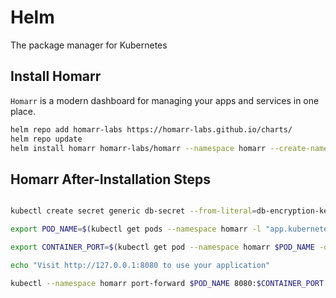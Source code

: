 # Helm

The package manager for Kubernetes


## Install Homarr
`Homarr` is a modern dashboard for managing your apps and services in one place.

```bash
helm repo add homarr-labs https://homarr-labs.github.io/charts/
helm repo update
helm install homarr homarr-labs/homarr --namespace homarr --create-namespace
```

## Homarr After-Installation Steps

```bash

kubectl create secret generic db-secret --from-literal=db-encryption-key=$(openssl rand -hex 32) --namespace homarr

export POD_NAME=$(kubectl get pods --namespace homarr -l "app.kubernetes.io/name=homarr,app.kubernetes.io/instance=homarr" -o jsonpath="{.items[0].metadata.name}")

export CONTAINER_PORT=$(kubectl get pod --namespace homarr $POD_NAME -o jsonpath="{.spec.containers[0].ports[0].containerPort}")

echo "Visit http://127.0.0.1:8080 to use your application"

kubectl --namespace homarr port-forward $POD_NAME 8080:$CONTAINER_PORT
```

